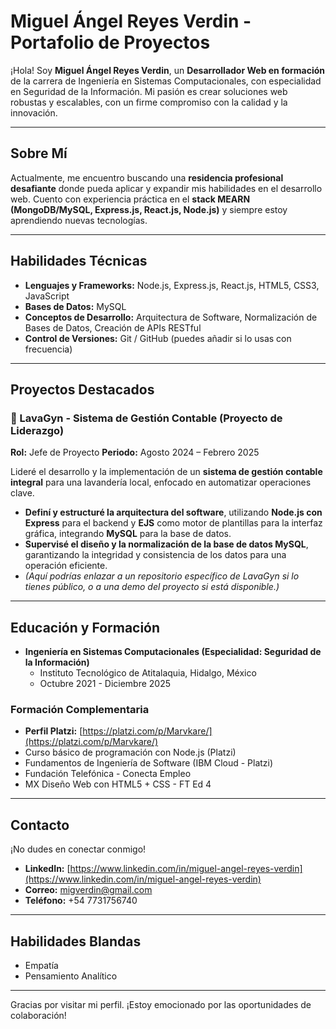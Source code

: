# Miguel Ángel Reyes Verdin - Portafolio de Proyectos

¡Hola! Soy **Miguel Ángel Reyes Verdin**, un **Desarrollador Web en formación** de la carrera de Ingeniería en Sistemas Computacionales, con especialidad en Seguridad de la Información. Mi pasión es crear soluciones web robustas y escalables, con un firme compromiso con la calidad y la innovación.

---

## Sobre Mí

Actualmente, me encuentro buscando una **residencia profesional desafiante** donde pueda aplicar y expandir mis habilidades en el desarrollo web. Cuento con experiencia práctica en el **stack MEARN (MongoDB/MySQL, Express.js, React.js, Node.js)** y siempre estoy aprendiendo nuevas tecnologías.

---

## Habilidades Técnicas

* **Lenguajes y Frameworks:** Node.js, Express.js, React.js, HTML5, CSS3, JavaScript
* **Bases de Datos:** MySQL
* **Conceptos de Desarrollo:** Arquitectura de Software, Normalización de Bases de Datos, Creación de APIs RESTful
* **Control de Versiones:** Git / GitHub (puedes añadir si lo usas con frecuencia)

---

## Proyectos Destacados

### 🚀 LavaGyn - Sistema de Gestión Contable (Proyecto de Liderazgo)

**Rol:** Jefe de Proyecto
**Periodo:** Agosto 2024 – Febrero 2025

Lideré el desarrollo y la implementación de un **sistema de gestión contable integral** para una lavandería local, enfocado en automatizar operaciones clave.

* **Definí y estructuré la arquitectura del software**, utilizando **Node.js con Express** para el backend y **EJS** como motor de plantillas para la interfaz gráfica, integrando **MySQL** para la base de datos.
* **Supervisé el diseño y la normalización de la base de datos MySQL**, garantizando la integridad y consistencia de los datos para una operación eficiente.
* *(Aquí podrías enlazar a un repositorio específico de LavaGyn si lo tienes público, o a una demo del proyecto si está disponible.)*

---

## Educación y Formación

* **Ingeniería en Sistemas Computacionales (Especialidad: Seguridad de la Información)**
    * Instituto Tecnológico de Atitalaquia, Hidalgo, México
    * Octubre 2021 - Diciembre 2025

### Formación Complementaria

* **Perfil Platzi:** [https://platzi.com/p/Marvkare/](https://platzi.com/p/Marvkare/)
* Curso básico de programación con Node.js (Platzi)
* Fundamentos de Ingeniería de Software (IBM Cloud - Platzi)
* Fundación Telefónica - Conecta Empleo
* MX Diseño Web con HTML5 + CSS - FT Ed 4

---

## Contacto

¡No dudes en conectar conmigo!

* **LinkedIn:** [https://www.linkedin.com/in/miguel-angel-reyes-verdin](https://www.linkedin.com/in/miguel-angel-reyes-verdin)
* **Correo:** migverdin@gmail.com
* **Teléfono:** +54 7731756740

---

## Habilidades Blandas

* Empatía
* Pensamiento Analítico

---

Gracias por visitar mi perfil. ¡Estoy emocionado por las oportunidades de colaboración!
